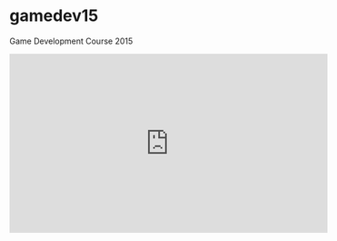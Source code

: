 # gamedev15
Game Development Course 2015


<iframe width="560" height="315" src="https://www.youtube.com/embed/fZHDfp7OryE" frameborder="0" allowfullscreen></iframe>
